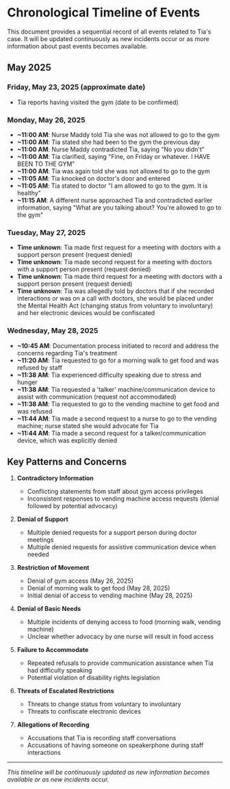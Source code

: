 # Chronological Timeline of Events

This document provides a sequential record of all events related to Tia's case. It will be updated continuously as new incidents occur or as more information about past events becomes available.

## May 2025

### Friday, May 23, 2025 (approximate date)
- Tia reports having visited the gym (date to be confirmed)

### Monday, May 26, 2025
- **~11:00 AM**: Nurse Maddy told Tia she was not allowed to go to the gym
- **~11:00 AM**: Tia stated she had been to the gym the previous day
- **~11:00 AM**: Nurse Maddy contradicted Tia, saying "No you didn't"
- **~11:00 AM**: Tia clarified, saying "Fine, on Friday or whatever. I HAVE BEEN TO THE GYM"
- **~11:00 AM**: Tia was again told she was not allowed to go to the gym
- **~11:05 AM**: Tia knocked on doctor's door and entered
- **~11:05 AM**: Tia stated to doctor "I am allowed to go to the gym. It is healthy"
- **~11:15 AM**: A different nurse approached Tia and contradicted earlier information, saying "What are you talking about? You're allowed to go to the gym"

### Tuesday, May 27, 2025
- **Time unknown**: Tia made first request for a meeting with doctors with a support person present (request denied)
- **Time unknown**: Tia made second request for a meeting with doctors with a support person present (request denied)
- **Time unknown**: Tia made third request for a meeting with doctors with a support person present (request denied)
- **Time unknown**: Tia was allegedly told by doctors that if she recorded interactions or was on a call with doctors, she would be placed under the Mental Health Act (changing status from voluntary to involuntary) and her electronic devices would be confiscated

### Wednesday, May 28, 2025
- **~10:45 AM**: Documentation process initiated to record and address the concerns regarding Tia's treatment
- **~11:20 AM**: Tia requested to go for a morning walk to get food and was refused by staff
- **~11:38 AM**: Tia experienced difficulty speaking due to stress and hunger
- **~11:38 AM**: Tia requested a 'talker' machine/communication device to assist with communication (request not accommodated)
- **~11:38 AM**: Tia requested to go to the vending machine to get food and was refused
- **~11:44 AM**: Tia made a second request to a nurse to go to the vending machine; nurse stated she would advocate for Tia
- **~11:44 AM**: Tia made a second request for a talker/communication device, which was explicitly denied

## Key Patterns and Concerns

1. **Contradictory Information**
   - Conflicting statements from staff about gym access privileges
   - Inconsistent responses to vending machine access requests (denial followed by potential advocacy)

2. **Denial of Support**
   - Multiple denied requests for a support person during doctor meetings
   - Multiple denied requests for assistive communication device when needed

3. **Restriction of Movement**
   - Denial of gym access (May 26, 2025)
   - Denial of morning walk to get food (May 28, 2025)
   - Initial denial of access to vending machine (May 28, 2025)

4. **Denial of Basic Needs**
   - Multiple incidents of denying access to food (morning walk, vending machine)
   - Unclear whether advocacy by one nurse will result in food access

5. **Failure to Accommodate**
   - Repeated refusals to provide communication assistance when Tia had difficulty speaking
   - Potential violation of disability rights legislation

6. **Threats of Escalated Restrictions**
   - Threats to change status from voluntary to involuntary
   - Threats to confiscate electronic devices

7. **Allegations of Recording**
   - Accusations that Tia is recording staff conversations
   - Accusations of having someone on speakerphone during staff interactions

---

*This timeline will be continuously updated as new information becomes available or as new incidents occur.*
